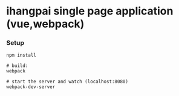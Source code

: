 # ihangpai single page application (vue,webpack)

### Setup

```
npm install

# build:
webpack

# start the server and watch (localhost:8080)
webpack-dev-server
```
